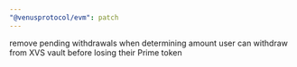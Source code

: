 ```yaml
---
"@venusprotocol/evm": patch
---
```


remove pending withdrawals when determining amount user can withdraw from XVS vault before losing their Prime token
